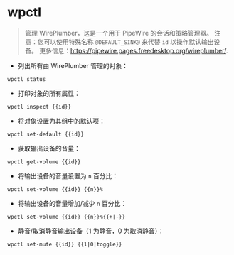 # wpctl

> 管理 WirePlumber，这是一个用于 PipeWire 的会话和策略管理器。
> 注意：您可以使用特殊名称 `@DEFAULT_SINK@` 来代替 `id` 以操作默认输出设备。
> 更多信息：<https://pipewire.pages.freedesktop.org/wireplumber/>.

- 列出所有由 WirePlumber 管理的对象：

`wpctl status`

- 打印对象的所有属性：

`wpctl inspect {{id}}`

- 将对象设置为其组中的默认项：

`wpctl set-default {{id}}`

- 获取输出设备的音量：

`wpctl get-volume {{id}}`

- 将输出设备的音量设置为 `n` 百分比：

`wpctl set-volume {{id}} {{n}}%`

- 将输出设备的音量增加/减少 `n` 百分比：

`wpctl set-volume {{id}} {{n}}%{{+|-}}`

- 静音/取消静音输出设备（1 为静音，0 为取消静音）：

`wpctl set-mute {{id}} {{1|0|toggle}}`